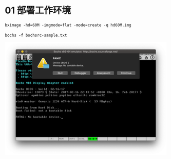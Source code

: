 # 01 部署工作环境    

    bximage -hd=60M -imgmode=flat -mode=create -q hd60M.img

    bochs -f bochsrc-sample.txt


![](https://raw.githubusercontent.com/ejunjsh/myos/master/exercises/ch01/ScreenShot.png)